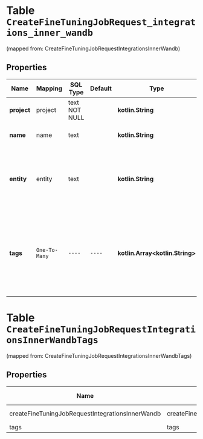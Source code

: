 
# Table `CreateFineTuningJobRequest_integrations_inner_wandb`
(mapped from: CreateFineTuningJobRequestIntegrationsInnerWandb)

## Properties
Name | Mapping | SQL Type | Default | Type | Description | Notes
---- | ------- | -------- | ------- | ---- | ----------- | -----
**project** | project | text NOT NULL |  | **kotlin.String** | The name of the project that the new run will be created under.  | 
**name** | name | text |  | **kotlin.String** | A display name to set for the run. If not set, we will use the Job ID as the name.  |  [optional]
**entity** | entity | text |  | **kotlin.String** | The entity to use for the run. This allows you to set the team or username of the WandB user that you would like associated with the run. If not set, the default entity for the registered WandB API key is used.  |  [optional]
**tags** | `One-To-Many` | `----` | `----`  | **kotlin.Array&lt;kotlin.String&gt;** | A list of tags to be attached to the newly created run. These tags are passed through directly to WandB. Some default tags are generated by OpenAI: \&quot;openai/finetune\&quot;, \&quot;openai/{base-model}\&quot;, \&quot;openai/{ftjob-abcdef}\&quot;.  |  [optional]





# **Table `CreateFineTuningJobRequestIntegrationsInnerWandbTags`**
(mapped from: CreateFineTuningJobRequestIntegrationsInnerWandbTags)

## Properties
Name | Mapping | SQL Type | Default | Type | Description | Notes
---- | ------- | -------- | ------- | ---- | ----------- | -----
createFineTuningJobRequestIntegrationsInnerWandb | createFineTuningJobRequestIntegrationsInnerWandb | long | | kotlin.Long | Primary Key | *one*
tags | tags | text | | kotlin.String | Foreign Key | *many*



